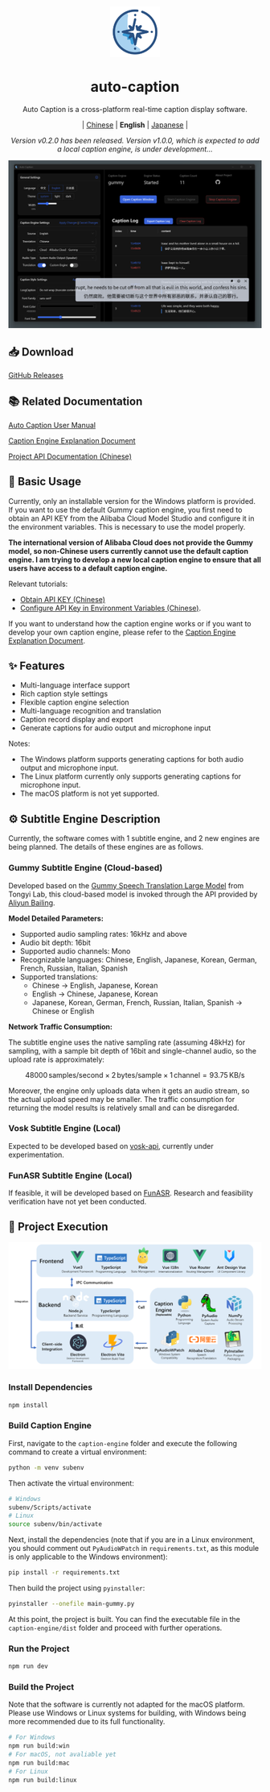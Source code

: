 <div align="center" >
    <img src="./resources/icon.png" width="100px" height="100px"/>
    <h1 align="center">auto-caption</h1>
    <p>Auto Caption is a cross-platform real-time caption display software.</p>
    <p>
        | <a href="./README.md">Chinese</a>
        | <b>English</b>
        | <a href="./README_ja.md">Japanese</a> |
    </p>
    <p><i>Version v0.2.0 has been released. Version v1.0.0, which is expected to add a local caption engine, is under development...</i></p>
</div>

![](./assets/media/main_en.png)

## 📥 Download

[GitHub Releases](https://github.com/HiMeditator/auto-caption/releases)

## 📚 Related Documentation

[Auto Caption User Manual](./docs/user-manual/en.md)

[Caption Engine Explanation Document](./docs/engine-manual/en.md)

[Project API Documentation (Chinese)](./docs/api-docs/electron-ipc.md)

## 📖 Basic Usage

Currently, only an installable version for the Windows platform is provided. If you want to use the default Gummy caption engine, you first need to obtain an API KEY from the Alibaba Cloud Model Studio and configure it in the environment variables. This is necessary to use the model properly.

**The international version of Alibaba Cloud does not provide the Gummy model, so non-Chinese users currently cannot use the default caption engine. I am trying to develop a new local caption engine to ensure that all users have access to a default caption engine.**

Relevant tutorials:
- [Obtain API KEY (Chinese)](https://help.aliyun.com/zh/model-studio/get-api-key)
- [Configure API Key in Environment Variables (Chinese)](https://help.aliyun.com/zh/model-studio/configure-api-key-through-environment-variables).

If you want to understand how the caption engine works or if you want to develop your own caption engine, please refer to the [Caption Engine Explanation Document](./docs/engine-manual/en.md).
## ✨ Features

- Multi-language interface support
- Rich caption style settings
- Flexible caption engine selection
- Multi-language recognition and translation
- Caption record display and export
- Generate captions for audio output and microphone input

Notes:
- The Windows platform supports generating captions for both audio output and microphone input.
- The Linux platform currently only supports generating captions for microphone input.
- The macOS platform is not yet supported.

## ⚙️ Subtitle Engine Description

Currently, the software comes with 1 subtitle engine, and 2 new engines are being planned. The details of these engines are as follows.

### Gummy Subtitle Engine (Cloud-based)

Developed based on the [Gummy Speech Translation Large Model](https://help.aliyun.com/zh/model-studio/gummy-speech-recognition-translation/) from Tongyi Lab, this cloud-based model is invoked through the API provided by [Aliyun Bailing](https://bailian.console.aliyun.com).

**Model Detailed Parameters:**

- Supported audio sampling rates: 16kHz and above
- Audio bit depth: 16bit
- Supported audio channels: Mono
- Recognizable languages: Chinese, English, Japanese, Korean, German, French, Russian, Italian, Spanish
- Supported translations:
  - Chinese → English, Japanese, Korean
  - English → Chinese, Japanese, Korean
  - Japanese, Korean, German, French, Russian, Italian, Spanish → Chinese or English

**Network Traffic Consumption:**

The subtitle engine uses the native sampling rate (assuming 48kHz) for sampling, with a sample bit depth of 16bit and single-channel audio, so the upload rate is approximately:

$$
48000\, \text{samples/second} \times 2\,\text{bytes/sample} \times 1\, \text{channel} = 93.75\,\text{KB/s}
$$

Moreover, the engine only uploads data when it gets an audio stream, so the actual upload speed may be smaller. The traffic consumption for returning the model results is relatively small and can be disregarded.

### Vosk Subtitle Engine (Local)

Expected to be developed based on [vosk-api](https://github.com/alphacep/vosk-api), currently under experimentation.

### FunASR Subtitle Engine (Local)

If feasible, it will be developed based on [FunASR](https://github.com/modelscope/FunASR). Research and feasibility verification have not yet been conducted.


## 🚀 Project Execution

![](./assets/media/structure_en.png)

### Install Dependencies

```bash
npm install
```

### Build Caption Engine

First, navigate to the `caption-engine` folder and execute the following command to create a virtual environment:

```bash
python -m venv subenv
```

Then activate the virtual environment:

```bash
# Windows
subenv/Scripts/activate
# Linux
source subenv/bin/activate
```

Next, install the dependencies (note that if you are in a Linux environment, you should comment out `PyAudioWPatch` in `requirements.txt`, as this module is only applicable to the Windows environment):

```bash
pip install -r requirements.txt
```

Then build the project using `pyinstaller`:

```bash
pyinstaller --onefile main-gummy.py
```

At this point, the project is built. You can find the executable file in the `caption-engine/dist` folder and proceed with further operations.

### Run the Project

```bash
npm run dev
```
### Build the Project

Note that the software is currently not adapted for the macOS platform. Please use Windows or Linux systems for building, with Windows being more recommended due to its full functionality.

```bash
# For Windows
npm run build:win
# For macOS, not avaliable yet
npm run build:mac
# For Linux
npm run build:linux
```
